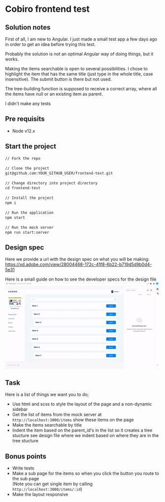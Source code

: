 # Cobiro frontend test

## Solution notes
First of all, I am new to Angular. I just made a small test app a few days ago in order to get an idea before trying this test.

Probably the solution is not an optimal Angular way of doing things, but it works.

Making the items searchable is open to several possibilities. I chose to highlight the item that has the same title (just type in the whole title, case insensitive). The submit button is there but not used.

The tree-building function is supposed to receive a correct array, where all the items have null or an existing item as parent.

I didn't make any tests


## Pre requisits
- Node v12.x

## Start the project

```
// Fork the repo

// Clone the project
git@github.com:YOUR_GITHUB_USER/frontend-test.git

// Change directory into project directory
cd frontend-test

// Install the project
npm i

// Run the application
npm start

// Run the mock server
npm run start:server
```

## Design spec

Here we provide a url with the design spec on what you will be making:
https://xd.adobe.com/view/28004468-172c-41f8-6b22-b719d5d9b0d4-5e31

Here is a small guide on how to see the developer specs for the design file 
![Guide for specs](./design-specs-guide.gif)

## Task

Here is a list of things we want you to do; 

- Use html and scss to style the layout of the page and a non-dynamic sidebar
- Get the list of items from the mock server at `http://localhost:3000/items` show these items on the page
- Make the items searchable by title
- Indent the item based on the parent_id's in the list so it creates a tree stucture see design file where we indent based on where they are in the tree stucture

## Bonus points

- Write tests
- Make a sub page for the items so when you click the button you route to the sub page 
<br />(Note you can get single item by calling `http://localhost:3000/items/:id`)
- Make the layout responsive
